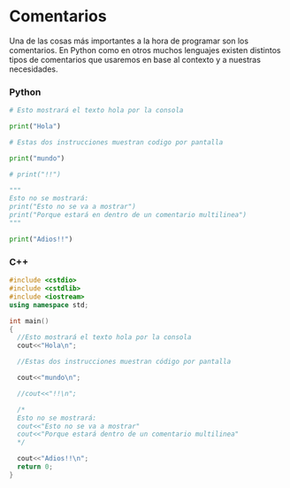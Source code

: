 # Comentarios

Una de las cosas más importantes a la hora de programar son los comentarios. En Python como en otros muchos lenguajes existen distintos tipos de comentarios que usaremos en base al contexto y a nuestras necesidades. 

### Python

```python
# Esto mostrará el texto hola por la consola

print("Hola")

# Estas dos instrucciones muestran codigo por pantalla

print("mundo")

# print("!!")

"""
Esto no se mostrará:
print("Esto no se va a mostrar")
print("Porque estará en dentro de un comentario multilinea")
"""

print("Adios!!")
```

### C++

```cpp
#include <cstdio>
#include <cstdlib>
#include <iostream>
using namespace std;

int main()
{
  //Esto mostrará el texto hola por la consola
  cout<<"Hola\n";

  //Estas dos instrucciones muestran código por pantalla

  cout<<"mundo\n";

  //cout<<"!!\n";

  /* 
  Esto no se mostrará:
  cout<<"Esto no se va a mostrar"
  cout<<"Porque estará dentro de un comentario multilinea"
  */

  cout<<"Adios!!\n";
  return 0;
}
```
